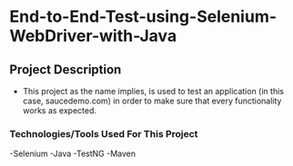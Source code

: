 # End-to-End-Test-using-Selenium-WebDriver-with-Java

## Project Description

- This project as the name implies, is used to test an application (in this case, saucedemo.com) in order to make sure that every functionality works as expected.

### Technologies/Tools Used For This Project
-Selenium
-Java
-TestNG
-Maven
